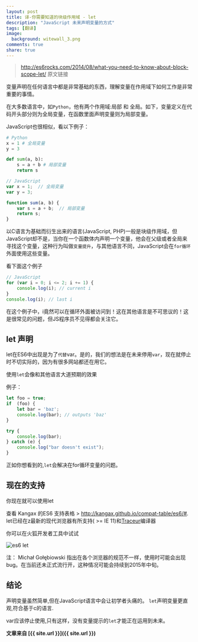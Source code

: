 ```yaml
---
layout: post
title: 译-你需要知道的块级作用域 - let
description: "JavaScript 未来声明变量的方式"
tags: [翻译]
image:
  background: witewall_3.png
comments: true
share: true
---
```


>http://es6rocks.com/2014/08/what-you-need-to-know-about-block-scope-let/ 原文链接

变量声明在任何语言中都是非常基础的东西，理解变量在作用域下如何工作是非常重要的事情。

在大多数语言中，如`Python`，他有两个作用域:局部 和 全局。如下，变量定义在代码开头部分则为全局变量，在函数里面声明变量则为局部变量。

JavaScript也很相似，看以下例子：

<!--more-->

```python
# Python
x = 1 # 全局变量
y = 3

def sum(a, b):
    s = a + b # 局部变量
    return s
```


```js
// JavaScript
var x = 1;  // 全局变量
var y = 3;

function sum(a, b) {
    var s = a + b;  // 局部变量
    return s;
}
```

以C语言为基础而衍生出来的语言(JavaScript, PHP)一般是块级作用域，但JavaScript却不是，当你在一个函数体内声明一个变量，他会在父级或者全局来寻找这个变量，这种行为叫做`变量提升`，与其他语言不同，JavaScript会在`for循环`外面使用这些变量。

看下面这个例子

```js
// JavaScript
for (var i = 0; i <= 2; i += 1) {
    console.log(i); // current i
}
console.log(i); // last i
```

在这个例子中，i竟然可以在循环外面被访问到！这在其他语言是不可思议的！这是很常见的问题，但JS程序员不见得都会关注它。

## let 声明

let在ES6中出现是为了`代替`var。是的，我们的想法是在未来停用`var`，现在就停止时不切实际的，因为有很多网站都还在用它。

使用`let`会像和其他语言大道预期的效果

例子：

```js
let foo = true;
if  (foo) {
    let bar = 'baz';
    console.log(bar); // outputs 'baz'
}

try {
    console.log(bar);
} catch (e) {
    console.log("bar doesn't exist");
}
```

正如你想看到的,`let`会解决在for循环变量的问题。

## 现在的支持

你现在就可以使用let

查看 Kangax 的ES6 支持表格 > http://kangax.github.io/compat-table/es6/#.
let已经在z最新的现代浏览器有所支持( >= IE 11)和[Traceur](https://github.com/google/traceur-compiler)编译器

你可以在火狐开发者工具中试试

![es6 let](http://es6rocks.com/img/let.gif)

注： Michał Gołębiowski 指出在各个浏览器的规范不一样，使用时可能会出现bug。在当前还未正式流行开，这种情况可能会持续到2015年中旬。

## 结论

声明变量虽然简单,但在JavaScript语言中会让初学者头痛的。
`let`声明变量更直观,符合基于c的语言.

var应该停止使用,只有这样，没有变量提示的`let`才能正在运用到未来。


**文章来自 [{{ site.url }}]({{ site.url }})**